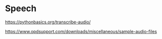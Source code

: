 # Speech


https://pythonbasics.org/transcribe-audio/

https://www.opdsupport.com/downloads/miscellaneous/sample-audio-files
